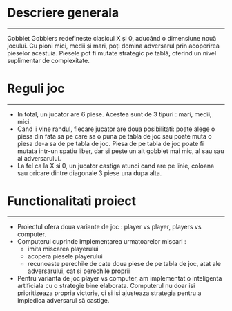 # Descriere generala
---
Gobblet Gobblers redefineste clasicul X și 0, aducând o dimensiune nouă jocului. Cu pioni mici, medii și mari, poți domina adversarul prin acoperirea pieselor acestuia. Piesele pot fi mutate strategic pe tablă, oferind un nivel suplimentar de complexitate. 

# Reguli joc
---
+ In total, un jucator are 6 piese. Acestea sunt de 3 tipuri : mari, medii, mici.
+ Cand ii vine randul, fiecare jucator are doua posibilitati: poate alege o piesa din fata sa pe care sa o puna pe tabla de joc sau poate muta o piesa de-a sa de pe tabla de joc. Piesa de pe tabla de joc poate fi mutata intr-un spatiu liber, dar si peste un alt gobblet mai mic, al sau sau al adversarului.
+ La fel ca la X si 0, un jucator castiga atunci cand are pe linie, coloana sau oricare dintre diagonale 3 piese una dupa alta.

# Functionalitati proiect
---
+ Proiectul ofera doua variante de joc : player vs player, players vs computer.
+ Computerul cuprinde implementarea urmatoarelor miscari :
  - imita miscarea playerului
  - acopera piesele playerului
  - recunoaste perechile de cate doua piese de pe tabla de joc, atat ale adversarului, cat si perechile proprii
+ Pentru varianta de joc player vs computer, am implementat o inteligenta artificiala cu o strategie bine elaborata. Computerul nu doar isi prioritizeaza propria victorie, ci si isi ajusteaza strategia pentru a impiedica adversarul să castige.
